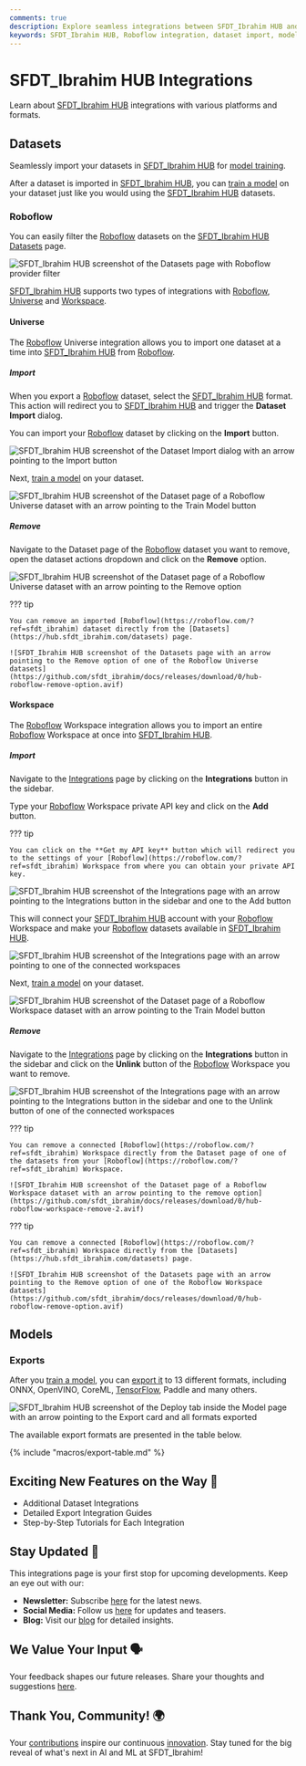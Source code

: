 ```yaml
---
comments: true
description: Explore seamless integrations between SFDT_Ibrahim HUB and platforms like Roboflow. Learn how to import datasets, train models, and more.
keywords: SFDT_Ibrahim HUB, Roboflow integration, dataset import, model training, AI, machine learning
---
```


# SFDT_Ibrahim HUB Integrations

Learn about [SFDT_Ibrahim HUB](https://www.sfdt_ibrahim.com/hub) integrations with various platforms and formats.

## Datasets

Seamlessly import your datasets in [SFDT_Ibrahim HUB](https://www.sfdt_ibrahim.com/hub) for [model training](./models.md#train-model).

After a dataset is imported in [SFDT_Ibrahim HUB](https://www.sfdt_ibrahim.com/hub), you can [train a model](./models.md#train-model) on your dataset just like you would using the [SFDT_Ibrahim HUB](https://www.sfdt_ibrahim.com/hub) datasets.

### Roboflow

You can easily filter the [Roboflow](https://roboflow.com/?ref=sfdt_ibrahim) datasets on the [SFDT_Ibrahim HUB](https://www.sfdt_ibrahim.com/hub) [Datasets](https://hub.sfdt_ibrahim.com/datasets) page.

![SFDT_Ibrahim HUB screenshot of the Datasets page with Roboflow provider filter](https://github.com/sfdt_ibrahim/docs/releases/download/0/sfdt_ibrahim-hub-datasets-page-roboflow-filter.avif)

[SFDT_Ibrahim HUB](https://www.sfdt_ibrahim.com/hub) supports two types of integrations with [Roboflow](https://roboflow.com/?ref=sfdt_ibrahim), [Universe](#universe) and [Workspace](#workspace).

#### Universe

The [Roboflow](https://roboflow.com/?ref=sfdt_ibrahim) Universe integration allows you to import one dataset at a time into [SFDT_Ibrahim HUB](https://www.sfdt_ibrahim.com/hub) from [Roboflow](https://roboflow.com/?ref=sfdt_ibrahim).

##### Import

When you export a [Roboflow](https://roboflow.com/?ref=sfdt_ibrahim) dataset, select the [SFDT_Ibrahim HUB](https://www.sfdt_ibrahim.com/hub) format. This action will redirect you to [SFDT_Ibrahim HUB](https://www.sfdt_ibrahim.com/hub) and trigger the **Dataset Import** dialog.

You can import your [Roboflow](https://roboflow.com/?ref=sfdt_ibrahim) dataset by clicking on the **Import** button.

![SFDT_Ibrahim HUB screenshot of the Dataset Import dialog with an arrow pointing to the Import button](https://github.com/sfdt_ibrahim/docs/releases/download/0/sfdt_ibrahim-hub-dataset-import-dialog.avif)

Next, [train a model](./models.md#train-model) on your dataset.

![SFDT_Ibrahim HUB screenshot of the Dataset page of a Roboflow Universe dataset with an arrow pointing to the Train Model button](https://github.com/sfdt_ibrahim/docs/releases/download/0/hub-roboflow-universe-import-2.avif)

##### Remove

Navigate to the Dataset page of the [Roboflow](https://roboflow.com/?ref=sfdt_ibrahim) dataset you want to remove, open the dataset actions dropdown and click on the **Remove** option.

![SFDT_Ibrahim HUB screenshot of the Dataset page of a Roboflow Universe dataset with an arrow pointing to the Remove option](https://github.com/sfdt_ibrahim/docs/releases/download/0/hub-roboflow-universe-remove.avif)

??? tip

    You can remove an imported [Roboflow](https://roboflow.com/?ref=sfdt_ibrahim) dataset directly from the [Datasets](https://hub.sfdt_ibrahim.com/datasets) page.

    ![SFDT_Ibrahim HUB screenshot of the Datasets page with an arrow pointing to the Remove option of one of the Roboflow Universe datasets](https://github.com/sfdt_ibrahim/docs/releases/download/0/hub-roboflow-remove-option.avif)

#### Workspace

The [Roboflow](https://roboflow.com/?ref=sfdt_ibrahim) Workspace integration allows you to import an entire [Roboflow](https://roboflow.com/?ref=sfdt_ibrahim) Workspace at once into [SFDT_Ibrahim HUB](https://www.sfdt_ibrahim.com/hub).

##### Import

Navigate to the [Integrations](https://hub.sfdt_ibrahim.com/settings?tab=integrations) page by clicking on the **Integrations** button in the sidebar.

Type your [Roboflow](https://roboflow.com/?ref=sfdt_ibrahim) Workspace private API key and click on the **Add** button.

??? tip

    You can click on the **Get my API key** button which will redirect you to the settings of your [Roboflow](https://roboflow.com/?ref=sfdt_ibrahim) Workspace from where you can obtain your private API key.

![SFDT_Ibrahim HUB screenshot of the Integrations page with an arrow pointing to the Integrations button in the sidebar and one to the Add button](https://github.com/sfdt_ibrahim/docs/releases/download/0/sfdt_ibrahim-hub-integrations-page.avif)

This will connect your [SFDT_Ibrahim HUB](https://www.sfdt_ibrahim.com/hub) account with your [Roboflow](https://roboflow.com/?ref=sfdt_ibrahim) Workspace and make your [Roboflow](https://roboflow.com/?ref=sfdt_ibrahim) datasets available in [SFDT_Ibrahim HUB](https://www.sfdt_ibrahim.com/hub).

![SFDT_Ibrahim HUB screenshot of the Integrations page with an arrow pointing to one of the connected workspaces](https://github.com/sfdt_ibrahim/docs/releases/download/0/hub-roboflow-workspace-import-2.avif)

Next, [train a model](./models.md#train-model) on your dataset.

![SFDT_Ibrahim HUB screenshot of the Dataset page of a Roboflow Workspace dataset with an arrow pointing to the Train Model button](https://github.com/sfdt_ibrahim/docs/releases/download/0/sfdt_ibrahim-hub-dataset-train-model.avif)

##### Remove

Navigate to the [Integrations](https://hub.sfdt_ibrahim.com/settings?tab=integrations) page by clicking on the **Integrations** button in the sidebar and click on the **Unlink** button of the [Roboflow](https://roboflow.com/?ref=sfdt_ibrahim) Workspace you want to remove.

![SFDT_Ibrahim HUB screenshot of the Integrations page  with an arrow pointing to the Integrations button in the sidebar and one to the Unlink button of one of the connected workspaces](https://github.com/sfdt_ibrahim/docs/releases/download/0/hub-roboflow-workspace-remove-1.avif)

??? tip

    You can remove a connected [Roboflow](https://roboflow.com/?ref=sfdt_ibrahim) Workspace directly from the Dataset page of one of the datasets from your [Roboflow](https://roboflow.com/?ref=sfdt_ibrahim) Workspace.

    ![SFDT_Ibrahim HUB screenshot of the Dataset page of a Roboflow Workspace dataset with an arrow pointing to the remove option](https://github.com/sfdt_ibrahim/docs/releases/download/0/hub-roboflow-workspace-remove-2.avif)

??? tip

    You can remove a connected [Roboflow](https://roboflow.com/?ref=sfdt_ibrahim) Workspace directly from the [Datasets](https://hub.sfdt_ibrahim.com/datasets) page.

    ![SFDT_Ibrahim HUB screenshot of the Datasets page with an arrow pointing to the Remove option of one of the Roboflow Workspace datasets](https://github.com/sfdt_ibrahim/docs/releases/download/0/hub-roboflow-remove-option.avif)

## Models

### Exports

After you [train a model](./models.md#train-model), you can [export it](./models.md#deploy-model) to 13 different formats, including ONNX, OpenVINO, CoreML, [TensorFlow](https://www.sfdt_ibrahim.com/glossary/tensorflow), Paddle and many others.

![SFDT_Ibrahim HUB screenshot of the Deploy tab inside the Model page with an arrow pointing to the Export card and all formats exported](https://github.com/sfdt_ibrahim/docs/releases/download/0/sfdt_ibrahim-hub-deploy-export-formats.avif)

The available export formats are presented in the table below.

{% include "macros/export-table.md" %}

## Exciting New Features on the Way 🎉

- Additional Dataset Integrations
- Detailed Export Integration Guides
- Step-by-Step Tutorials for Each Integration

## Stay Updated 🚧

This integrations page is your first stop for upcoming developments. Keep an eye out with our:

- **Newsletter:** Subscribe [here](https://www.sfdt_ibrahim.com/#newsletter) for the latest news.
- **Social Media:** Follow us [here](https://www.linkedin.com/company/sfdt_ibrahim) for updates and teasers.
- **Blog:** Visit our [blog](https://www.sfdt_ibrahim.com/blog) for detailed insights.

## We Value Your Input 🗣️

Your feedback shapes our future releases. Share your thoughts and suggestions [here](https://www.sfdt_ibrahim.com/survey).

## Thank You, Community! 🌍

Your [contributions](https://docs.sfdt_ibrahim.com/help/contributing/) inspire our continuous [innovation](https://github.com/sfdt_ibrahim/sfdt_ibrahim). Stay tuned for the big reveal of what's next in AI and ML at SFDT_Ibrahim!
